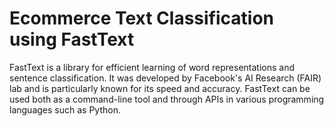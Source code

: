 # Ecommerce Text Classification using FastText

FastText is a library for efficient learning of word representations and sentence classification. It was developed by Facebook's AI Research (FAIR) lab and is particularly known for its speed and accuracy. FastText can be used both as a command-line tool and through APIs in various programming languages such as Python.


